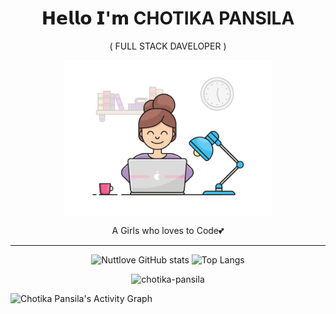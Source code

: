 <h1 align="center">𝗛𝗲𝗹𝗹𝗼 𝗜'𝗺 CHOTIKA PANSILA</h1>
<p align="center">( FULL STACK DAVELOPER )</p>
<p align="center"><img align="center" alt="Coder GIF" height=250 src="https://github.com/nuttylove/nuttylove/blob/master/coders.gif?raw=true"/></p>
<p align="center">A Girls who loves to Code💕</p>
<p align="center">
</p>
<hr/>
<p align="center">
  <img title="github stats" alt="Nuttlove GitHub stats" width="46%" src="https://github-readme-stats.vercel.app/api?username=nuttylove&show_icons=true&theme=react&include_all_commits=true&count_private=true&layout=compact">
  <img title="github stats" width="46%" height=206 alt="Top Langs" src="https://github-readme-stats.vercel.app/api/top-langs/?username=nuttylove&langs_count=10&layout=compact&theme=react">
</p> 
<p align="center">
  <img src="https://github-readme-streak-stats.herokuapp.com/?user=nuttylove&theme=react" width="47%" alt="chotika-pansila" />
</p> 
  <img alt="Chotika Pansila's Activity Graph" width="47%" src="https://denvercoder1-activity-graph.herokuapp.com/graph/?username=nuttylove&bg_color=1F222E&color=F8D866&line=F85D7F&point=FFFFFF&hide_border=true&theme=react" />
